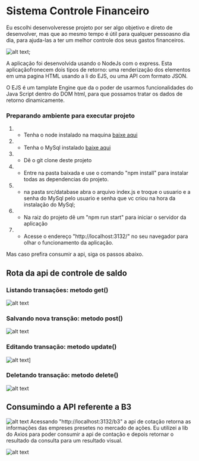 # Sistema Controle Financeiro
Eu escolhi desenvolveresse projeto por ser algo objetivo e direto de desenvolver, mas que ao mesmo tempo é útil para qualquer pessoasno dia dia, para ajuda-las a ter um melhor controle dos seus gastos financeiros.

![alt text](https://i.ibb.co/RH1zrVb/captura.png?w=380);

A aplicação foi desenvolvida usando o NodeJs com o express.
Esta aplicaçãofronecem dois tipos de retorno: uma renderização dos elementos em uma pagina HTML usando a li do EJS, ou uma API com formato JSON.

O EJS é um tamplate Engine que da o poder de usarmos funcionalidades do Java Script dentro do DOM html, para que possamos tratar os dados de retorno dinamicamente.

### Preparando ambiente para executar projeto
1. - Tenha o node instalado na maquina [baixe aqui](https://nodejs.org/en/download/)
2. - Tenha o MySql instalado [baixe aqui](https://www.mysql.com/downloads/)
3. - Dê o git clone deste projeto
4. - Entre na pasta baixada e use o comando "npm install" para instalar todas as dependencias do projeto.
5. - na pasta src/database abra o arquivo index.js e troque o usuario e a senha do MySql pelo usuario e senha que vc criou na hora da instalação do MySql;
6. - Na raiz do projeto dê um "npm run start" para iniciar o servidor da aplicação
7. - Acesse o endereço "http://localhost:3132/" no seu navegador para olhar o funcionamento da aplicação.

Mas caso prefira consumir a api, siga os passos abaixo.

## Rota da api de controle de saldo

### Listando transações: metodo get()
![alt text](https://i.ibb.co/d64B3Kp/cap1.png?w=380)

### Salvando nova transção: metodo post()
![alt text](https://i.ibb.co/Zx6W4VT/post.png?w=380)

### Editando transação: metodo update()
![alt text](https://i.ibb.co/X8nHztk/upda.png?w=380)]

### Deletando transação: metodo delete()
![alt text](https://i.ibb.co/TrnSp7Q/delt.png?w=380)


## Consumindo a API referente a B3
![alt text](https://i.ibb.co/71FC3v6/b3.png?w=380)
Acessando "http://localhost:3132/b3" a api de cotação retorna as informações das empreses presetes no mercado de ações.
Eu utilizei a lib do Axios para poder consumir a api de contação e depois retornar o resultado da consulta para um resultado visual.

![alt text](https://i.ibb.co/h1qGtMZ/cotac.png?w=380)
